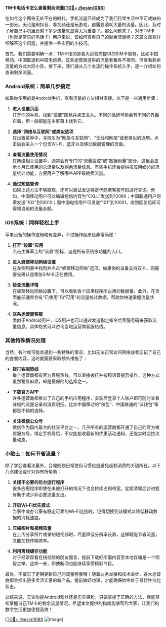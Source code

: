 **TM卡电话卡怎么查看剩余流量[[TG💪+ @esim1088](https://t.me/s/esim1088)]**

在如今这个网络无处不在的时代，手机流量已经成为了我们日常生活中不可或缺的一部分。无论是刷抖音、看视频还是玩游戏，都需要消耗大量的流量。因此，及时了解自己手机里还剩下多少流量就显得尤为重要了。那么问题来了，对于TM卡（也就是常见的电话卡）用户来说，该如何查看自己的剩余流量呢？这篇文章将详细解答这个问题，并提供一些实用的小技巧。

首先，我们需要明确一点：TM卡指的是各大运营商提供的SIM卡服务，比如中国移动、中国联通和中国电信等。这些运营商提供的流量套餐各不相同，但查看剩余流量的方式大同小异。接下来，我们就从几个主流的操作系统入手，逐一介绍如何查询剩余流量。

### Android系统：简单几步搞定

如果你使用的是Android手机，查看流量的方法相对直接。以下是一些通用步骤：

1. **进入设置页面**  
   打开你的手机，找到“设置”图标并点击进入。不同的品牌可能会有不同的界面布局，但一般都能在主屏幕上找到它。

2. **选择“网络与互联网”或类似选项**  
   在设置菜单中，寻找名为“网络与互联网”、“无线和网络”或者类似的选项。点击后会进入一个包含Wi-Fi、蓝牙以及移动数据管理的页面。

3. **查看流量使用情况**  
   在网络相关设置中，通常会有专门的“流量监控”或“数据用量”部分。这里会显示本月已使用的总流量以及剩余流量信息。有些手机还会提供按应用细分的流量统计功能，方便用户了解哪些APP最耗费流量。

4. **通过短信查询**  
   如果上述方法不够直观，还可以尝试发送特定代码至客服号码进行查询。例如，中国移动用户可以编辑短信内容为“CXLL”发送到10086；中国联通用户则需发送“102”到10010；而中国电信用户可发送“101”到10001。收到回复后即可得知当前的流量余额。

### iOS系统：同样轻松上手

苹果设备的操作逻辑略有差异，不过操作起来也非常简便：

1. **打开“设置”应用**  
   点击主屏幕上的“设置”图标，这是所有系统级功能的入口。

2. **进入蜂窝移动网络设置**  
   在左侧列表中找到并点击“蜂窝移动网络”选项。如果你的设备支持双卡，则需要先确认是哪张SIM卡正在使用。

3. **检查流量详情**  
   在蜂窝移动网络设置下，可以看到各个应用程序所占用的数据量。此外，在页面底部通常会有“已使用”和“可用”的流量统计数据，帮助你快速掌握流量状况。

4. **联系运营商客服**  
   类似于Android用户，iOS用户也可以通过发送指定指令给客服号码来获取流量信息。具体格式可以咨询当地运营商客服热线。

### 其他特殊情况处理

当然，有时候可能会遇到一些特殊的情况，比如无法正常访问网络或者忘记了自己的套餐内容。这时就需要采取额外措施了：

- **拨打客服热线**  
  每个运营商都有官方客服热线，可以直接拨打并按照语音提示操作。这种方式虽然稍显麻烦，却是最保险的选择之一。

- **下载官方APP**  
  许多运营商都推出了自己的手机应用程序，安装后登录个人账户即可随时查看详细的流量记录和消费明细。比如中国移动的“和包”、中国联通的“沃钱包”等都是不错的选择。

- **关注微信公众号**  
  微信作为国内最大的社交平台之一，几乎所有的运营商都开通了自己的官方微信服务号。绑定手机号后，不仅能接收最新的优惠活动通知，还能实时监控流量动态。

### 小贴士：如何节省流量？

除了学会查看流量外，合理规划日常使用习惯也是避免超额消费的关键所在。以下几点建议或许对你有所帮助：

1. **关闭不必要的后台运行程序**  
   很多应用程序即使在未被打开的情况下也会持续占用带宽。定期清理后台进程有助于减少非必要流量支出。

2. **开启Wi-Fi优先模式**  
   当家中或办公室有稳定可靠的Wi-Fi连接时，记得切换到该模式以降低移动数据的消耗速度。

3. **压缩图片和视频质量**  
   在上传分享照片或录制短视频时，尽量降低分辨率设置，这样既能节省流量，又能加快传输效率。

4. **利用离线缓存功能**  
   对于经常观看在线视频的朋友而言，提前下载好所需内容至本地存储是一个明智之举。这样一来，即使断网也能继续享受精彩节目。

最后，不要忘了定期更新自己的流量套餐哦！随着业务发展和技术进步，各大运营商都会推出更多灵活实惠的新产品。提前做好功课，才能确保始终处于最佳性价比状态。

总结来说，无论你是Android粉丝还是忠实果粉，只要掌握了正确的方法，就能轻松掌握自己TM卡的剩余流量情况。希望本文提供的指南能够帮到大家，让我们的数字生活更加便捷高效！

[[TG💪+ @esim1088](https://t.me/s/esim1088) ![Image](https://i.postimg.cc/4NQfJmqS/Snipaste-2025-05-13-00-14-12.png)]